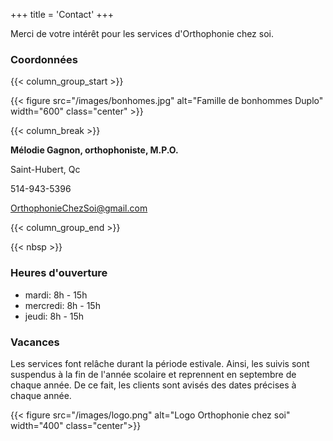 +++
title = 'Contact'
+++

Merci de votre intérêt pour les services d'Orthophonie chez soi.

### Coordonnées

{{< column_group_start >}}

{{< figure src="/images/bonhomes.jpg" alt="Famille de bonhommes Duplo" width="600" class="center" >}}

{{< column_break >}}

**Mélodie Gagnon, orthophoniste, M.P.O.**

Saint-Hubert, Qc

514-943-5396

<OrthophonieChezSoi@gmail.com>

{{< column_group_end >}}

{{< nbsp >}}

### Heures d'ouverture

* mardi: 8h - 15h
* mercredi: 8h - 15h
* jeudi: 8h - 15h

### Vacances

Les services font relâche durant la période estivale. Ainsi, les suivis sont suspendus à la fin de l'année scolaire et reprennent en septembre de chaque année. De ce fait, les clients sont avisés des dates précises à chaque année.

{{< figure src="/images/logo.png" alt="Logo Orthophonie chez soi" width="400" class="center">}}
